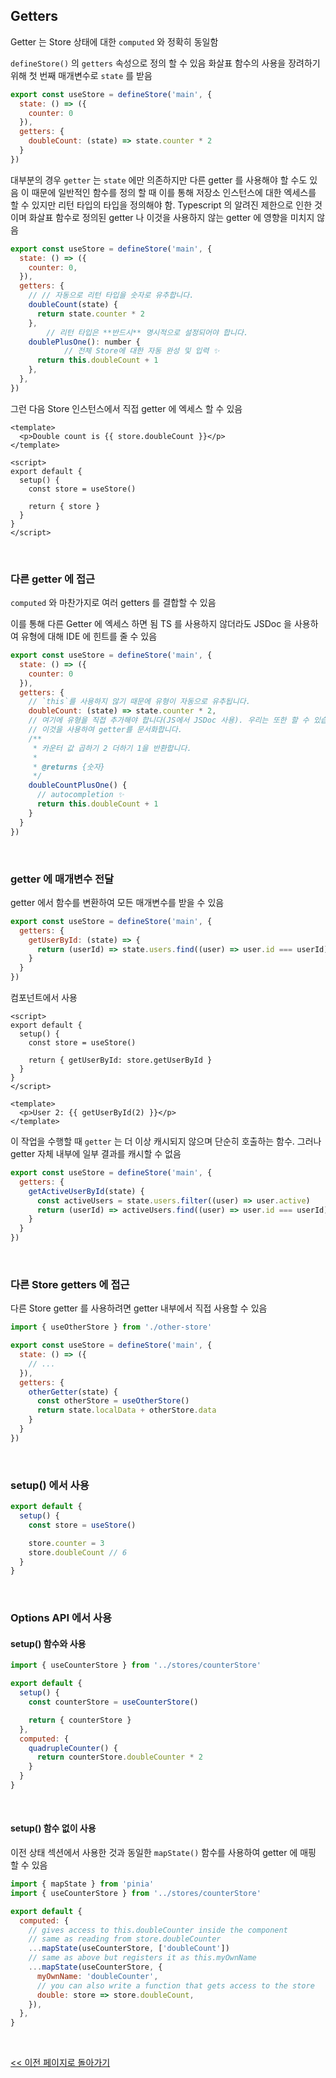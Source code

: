 ## Getters

Getter 는 Store 상태에 대한 `computed` 와 정확히 동일함

`defineStore()` 의 `getters` 속성으로 정의 할 수 있음 화살표 함수의 사용을 장려하기 위해 첫 번째 매개변수로 `state` 를 받음

```javascript
export const useStore = defineStore('main', {
  state: () => ({
    counter: 0
  }),
  getters: {
    doubleCount: (state) => state.counter * 2
  }
})
```

대부분의 경우 `getter` 는 `state` 에만 의존하지만 다른 getter 를 사용해야 할 수도 있음 이 때문에 일반적인 함수를 정의 할 때 이를 통해 저장소 인스턴스에 대한 엑세스를 할 수 있지만 리턴 타입의 타입을 정의해야 함. Typescript 의 알려진 제한으로 인한 것이며 화살표 함수로 정의된 getter 나 이것을 사용하지 않는 getter 에 영향을 미치지 않음

```javascript
export const useStore = defineStore('main', {
  state: () => ({
    counter: 0,
  }),
  getters: {
    // // 자동으로 리턴 타입을 숫자로 유추합니다.
    doubleCount(state) {
      return state.counter * 2
    },
		// 리턴 타입은 **반드시** 명시적으로 설정되어야 합니다.
    doublePlusOne(): number {
			// 전체 Store에 대한 자동 완성 및 입력 ✨
      return this.doubleCount + 1
    },
  },
})
```

그런 다음 Store 인스턴스에서 직접 getter 에 엑세스 할 수 있음

```vue
<template>
  <p>Double count is {{ store.doubleCount }}</p>
</template>

<script>
export default {
  setup() {
    const store = useStore()

    return { store }
  }
}
</script>
```

<br/>

### 다른 getter 에 접근

`computed` 와 마찬가지로 여러 getters 를 결합할 수 있음

이를 통해 다른 Getter 에 엑세스 하면 됨 TS 를 사용하지 않더라도 JSDoc 을 사용하여 유형에 대해 IDE 에 힌트를 줄 수 있음

```javascript
export const useStore = defineStore('main', {
  state: () => ({
    counter: 0
  }),
  getters: {
    // `this`를 사용하지 않기 때문에 유형이 자동으로 유추됩니다.
    doubleCount: (state) => state.counter * 2,
    // 여기에 유형을 직접 추가해야 합니다(JS에서 JSDoc 사용). 우리는 또한 할 수 있습니다
    // 이것을 사용하여 getter를 문서화합니다.
    /**
     * 카운터 값 곱하기 2 더하기 1을 반환합니다.
     *
     * @returns {숫자}
     */
    doubleCountPlusOne() {
      // autocompletion ✨
      return this.doubleCount + 1
    }
  }
})
```

<br/>

### getter 에 매개변수 전달

getter 에서 함수를 변환하여 모든 매개변수를 받을 수 있음

```javascript
export const useStore = defineStore('main', {
  getters: {
    getUserById: (state) => {
      return (userId) => state.users.find((user) => user.id === userId)
    }
  }
})
```

컴포넌트에서 사용

```vue
<script>
export default {
  setup() {
    const store = useStore()

    return { getUserById: store.getUserById }
  }
}
</script>

<template>
  <p>User 2: {{ getUserById(2) }}</p>
</template>
```

이 작업을 수행할 때 `getter` 는 더 이상 캐시되지 않으며 단순히 호출하는 함수. 그러나 getter 자체 내부에 일부 결과를 캐시할 수 없음

```javascript
export const useStore = defineStore('main', {
  getters: {
    getActiveUserById(state) {
      const activeUsers = state.users.filter((user) => user.active)
      return (userId) => activeUsers.find((user) => user.id === userId)
    }
  }
})
```

<br/>

### 다른 Store getters 에 접근

다른 Store getter 를 사용하려면 getter 내부에서 직접 사용할 수 있음

```javascript
import { useOtherStore } from './other-store'

export const useStore = defineStore('main', {
  state: () => ({
    // ...
  }),
  getters: {
    otherGetter(state) {
      const otherStore = useOtherStore()
      return state.localData + otherStore.data
    }
  }
})
```

<br/>

### setup() 에서 사용

```javascript
export default {
  setup() {
    const store = useStore()

    store.counter = 3
    store.doubleCount // 6
  }
}
```

<br/>

### Options API 에서 사용

#### setup() 함수와 사용

```javascript
import { useCounterStore } from '../stores/counterStore'

export default {
  setup() {
    const counterStore = useCounterStore()

    return { counterStore }
  },
  computed: {
    quadrupleCounter() {
      return counterStore.doubleCounter * 2
    }
  }
}
```

<br/>

#### setup() 함수 없이 사용

이전 상태 섹션에서 사용한 것과 동일한 `mapState()` 함수를 사용하여 getter 에 매핑 할 수 있음

```javascript
import { mapState } from 'pinia'
import { useCounterStore } from '../stores/counterStore'

export default {
  computed: {
    // gives access to this.doubleCounter inside the component
    // same as reading from store.doubleCounter
    ...mapState(useCounterStore, ['doubleCount'])
    // same as above but registers it as this.myOwnName
    ...mapState(useCounterStore, {
      myOwnName: 'doubleCounter',
      // you can also write a function that gets access to the store
      double: store => store.doubleCount,
    }),
  },
}
```

<br/>

[<< 이전 페이지로 돌아가기](../../README.md)
